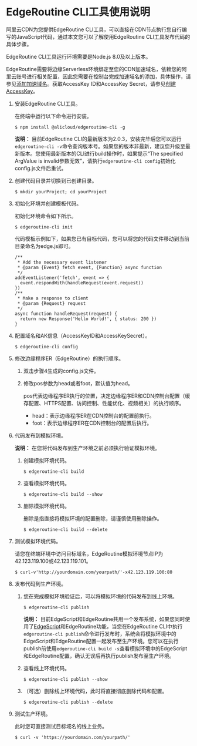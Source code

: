 # EdgeRoutine CLI工具使用说明

阿里云CDN为您提供EdgeRoutine CLI工具，可以直接在CDN节点执行您自行编写的JavaScript代码，通过本文您可以了解使用EdgeRoutine CLI工具发布代码的具体步骤。

EdgeRoutine CLI工具运行环境需要是Node.js 8.0及以上版本。

EdgeRoutine需要将边缘Serverless环境绑定至您的CDN加速域名，依赖您的阿里云账号进行相关配置，因此您需要在控制台完成加速域名的添加，具体操作，请参见[添加加速域名](/cn.zh-CN/快速入门/添加加速域名.md)。获取AccessKey ID和AccessKey Secret，请参见[创建AccessKey]()。

1.  安装EdgeRoutine CLI工具。

    在终端中运行以下命令进行安装。

    ```
    $ npm install @alicloud/edgeroutine-cli -g
    ```

    **说明：** 目前EdgeRoutine CLI的最新版本为2.0.3，安装完毕后您可以运行`edgeroutine-cli -v`命令查询版本号。如果您的版本非最新，建议您升级至最新版本。您使用最新版本的CLI进行build操作时，如果提示“The specified ArgValue is invalid参数无效”，请执行`edgeroutine-cli config`初始化config.js文件后重试。

2.  创建代码目录并切换到已创建目录。

    ```
    $ mkdir yourProject; cd yourProject
    ```

3.  初始化环境并创建模板代码。

    初始化环境命令如下所示。

    ```
    $ edgeroutine-cli init
    ```

    代码模板示例如下，如果您已有目标代码，您可以将您的代码文件移动到当前目录命名为edge.js即可。

    ```
    /**
     * Add the necessary event listener
     * @param {Event} fetch event, {Function} async function
     */
    addEventListener('fetch', event => {
      event.respondWith(handleRequest(event.request))
    })
    /**
     * Make a response to client
     * @param {Request} request
     */
    async function handleRequest(request) {
      return new Response('Hello World!', { status: 200 })
    }
    ```

4.  配置域名和AK信息（AccessKeyID和AccessKeySecret）。

    ```
    $ edgeroutine-cli config
    ```

5.  修改边缘程序ER（EdgeRoutine）的执行顺序。

    1.  双击步骤4生成的config.js文件。

    2.  修改pos参数为head或者foot，默认值为head。

        pos代表边缘程序ER执行的位置，决定边缘程序ER和CDN控制台配置（缓存配置、HTTPS配置、访问控制、性能优化、视频相关）的执行顺序。

        -   head：表示边缘程序ER在CDN控制台的配置前执行。
        -   foot：表示边缘程序ER在CDN控制台的配置后执行。
6.  代码发布到模拟环境。

    **说明：** 在您将代码发布到生产环境之前必须执行验证模拟环境。

    1.  创建模拟环境代码。

        ```
        $ edgeroutine-cli build
        ```

    2.  查看模拟环境代码。

        ```
        $ edgeroutine-cli build --show
        ```

    3.  删除模拟环境代码。

        删除是指直接将模拟环境的配置删除，请谨慎使用删除操作。

        ```
        $ edgeroutine-cli build --delete
        ```

7.  测试模拟环境代码。

    请您在终端环境中访问目标域名，EdgeRoutine模拟环境节点IP为42.123.119.100或42.123.119.101。

    ```
    $ curl-v'http://yourdomain.com/yourpath/'-x42.123.119.100:80
    ```

8.  发布代码到生产环境。

    1.  您在完成模拟环境验证后，可以将模拟环境的代码发布到线上环境。

        ```
        $ edgeroutine-cli publish
        ```

        **说明：** 目前EdgeScript和EdgeRoutine共用一个发布系统，如果您同时使用了[EdgeScript](/cn.zh-CN/边缘脚本/简介/EdgeScript概述.md)和EdgeRoutine功能，当您在EdgeRoutine CLI中执行`edgeroutine-cli publish`命令进行发布时，系统会将模拟环境中的EdgeScript和EdgeRoutine配置一起发布至生产环境。您可以在执行publish前使用`edgeroutine-cli build -s`查看模拟环境中的EdgeScript和EdgeRoutine配置，确认无误后再执行publish发布至生产环境。

    2.  查看线上环境代码。

        ```
        $ edgeroutine-cli publish --show
        ```

    3.  （可选）删除线上环境代码，此时将直接彻底删除代码和配置。

        ```
        $ edgeroutine-cli publish --delete
        ```

9.  测试生产环境。

    此时您可直接测试目标域名的线上业务。

    ```
    $ curl -v 'https://yourdomain.com/yourpath/'
    ```


